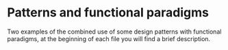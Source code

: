 
# Patterns and functional paradigms

Two examples of the combined use of some design patterns with functional paradigms, at the beginning of each file you will find a brief description.

